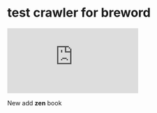 # test crawler for breword

<iframe src="https://google.com" frameborder="0"></iframe>

<script> console.log('hello, world') </script>

New add **zen** book
